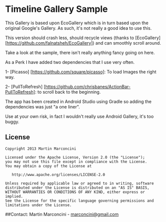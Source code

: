 Timeline Gallery Sample
============================================

This Gallery is based upon EcoGallery which is in turn based upon the original Google's Gallery.
As such, it's not really a good idea to use this.

This version should crash less, should recycle views (thanks to [EcoGallery][https://github.com/falnatsheh/EcoGallery]) and can smoothly scroll around.

Take a look at the sample, there isn't really anything fancy going on here. 

As a Perk I have added two dependencies that I use very often.

1- [Picasso] [https://github.com/square/picasso]: To load Images the right way.

2- [PullToRefresh] [https://github.com/chrisbanes/ActionBar-PullToRefresh]: to scroll back to the beginning.

The app has been created in Android Studio using Gradle so adding the dependencies was just "a one liner". 

Use at your own risk, in fact I wouldn't really use Android Gallery, it's too buggy. 

## License

    Copyright 2013 Martin Marconcini

    Licensed under the Apache License, Version 2.0 (the "License");
    you may not use this file except in compliance with the License.
    You may obtain a copy of the License at

       http://www.apache.org/licenses/LICENSE-2.0

    Unless required by applicable law or agreed to in writing, software
    distributed under the License is distributed on an "AS IS" BASIS,
    WITHOUT WARRANTIES OR CONDITIONS OF ANY KIND, either express or implied.
    See the License for the specific language governing permissions and
    limitations under the License.

    
    
##Contact: 
Martin Marconcini - marconcini@gmail.com


